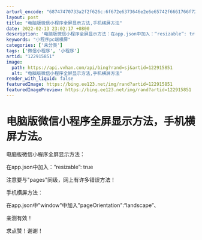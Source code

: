 ```yaml
---
arturl_encode: "68747470733a2f2f626c:6f672e6373646e2e6e65742f6661766f72697465636f64652f:61727469636c652f64657461696c732f313232393135383531"
layout: post
title: "电脑版微信小程序全屏显示方法,手机横屏方法"
date: 2022-02-13 23:02:17 +0800
description: '电脑版微信小程序全屏显示方法：在app.json中加入：“resizable”: true注意要与"'
keywords: "小程序pc端横屏"
categories: ['未分类']
tags: ['微信小程序', '小程序']
artid: "122915851"
image:
  path: https://api.vvhan.com/api/bing?rand=sj&artid=122915851
  alt: "电脑版微信小程序全屏显示方法,手机横屏方法"
render_with_liquid: false
featuredImage: https://bing.ee123.net/img/rand?artid=122915851
featuredImagePreview: https://bing.ee123.net/img/rand?artid=122915851
---
```


# 电脑版微信小程序全屏显示方法，手机横屏方法。

电脑版微信小程序全屏显示方法：
  
在app.json中加入：“resizable”: true
  
注意要与"pages"同级，网上有许多错误方法！

手机横屏方法：
  
在app.json中"window"中加入"pageOrientation":“landscape”、
  
亲测有效！
  
求点赞！谢谢！